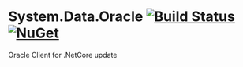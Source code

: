 # System.Data.Oracle [![Build Status](https://travis-ci.org/tonyrapozo/System.Data.OracleClient.png)](https://travis-ci.org/tonyrapozo/System.Data.OracleClient) [![NuGet](https://img.shields.io/nuget/dt/System.Data.OracleClient.svg)]()
Oracle Client for .NetCore
update
